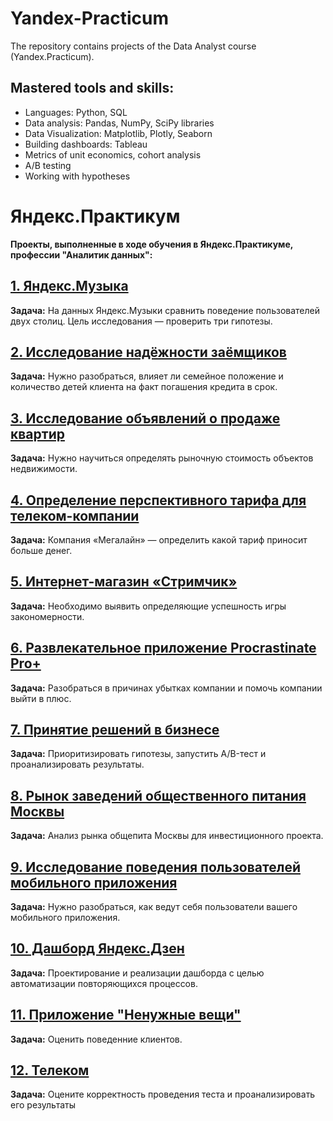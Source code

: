 # Yandex-Practicum
The repository contains projects of the Data Analyst course (Yandex.Practicum).
## Mastered tools and skills:
- Languages: Python, SQL
- Data analysis: Pandas, NumPy, SciPy libraries
- Data Visualization: Matplotlib, Plotly, Seaborn
- Building dashboards: Tableau
- Metrics of unit economics, cohort analysis
- A/B testing
- Working with hypotheses
# Яндекс.Практикум

__Проекты, выполненные в ходе обучения в Яндекс.Практикуме, профессии "Аналитик данных":__

## [1. Яндекс.Музыка](https://github.com/nelli1909/Yandex-Practicum/blob/main/yandex_music.ipynb)
__Задача:__ На данных Яндекс.Музыки сравнить поведение пользователей двух столиц. Цель исследования — проверить три гипотезы.

## [2. Исследование надёжности заёмщиков](https://github.com/nelli1909/Yandex-Practicum/blob/main/banks.ipynb)
__Задача:__ Нужно разобраться, влияет ли семейное положение и количество детей клиента на факт погашения кредита в срок. 

## [3. Исследование объявлений о продаже квартир](https://github.com/nelli1909/Yandex-Practicum/blob/main/real_estate.ipynb)
__Задача:__ Нужно научиться определять рыночную стоимость объектов недвижимости. 

## [4. Определение перспективного тарифа для телеком-компании](https://github.com/nelli1909/Yandex-Practicum/blob/main/mobile_tariff.ipynb)
__Задача:__ Компания «Мегалайн» — определить какой тариф приносит больше денег. 

## [5. Интернет-магазин «Стримчик»](https://github.com/nelli1909/Yandex-Practicum/blob/main/games_platform.ipynb)
__Задача:__ Необходимо выявить определяющие успешность игры закономерности. 

## [6. Развлекательное приложение Procrastinate Pro+](https://github.com/nelli1909/Yandex-Practicum/blob/main/Procrastinate%20Pro%2B.ipynb)
__Задача:__ Разобраться в причинах убытках компании и помочь компании выйти в плюс. 

## [7. Принятие решений в бизнесе](https://github.com/nelli1909/Yandex-Practicum/blob/main/A_B%20test.ipynb)
__Задача:__ Приоритизировать гипотезы, запустить A/B-тест и проанализировать результаты.


## [8. Рынок заведений общественного питания Москвы](https://github.com/nelli1909/Yandex-Practicum/blob/main/Moscow_cafe.ipynb)
__Задача:__ Анализ рынка общепита Москвы для инвестиционного проекта. 

## [9. Исследование поведения пользователей мобильного приложения](https://github.com/nelli1909/Yandex-Practicum/blob/main/user_behavior.ipynb)
__Задача:__ Нужно разобраться, как ведут себя пользователи вашего мобильного приложения. 

## [10. Дашборд Яндекс.Дзен](https://public.tableau.com/app/profile/nelli.samatova/viz/_16852708660290/Dashboard2)
__Задача:__ Проектирование и реализации дашборда с целью автоматизации повторяющихся процессов.

## [11. Приложение "Ненужные вещи"](https://github.com/nelli1909/Yandex-Practicum/blob/main/user_behavior_final_project.ipynb)
__Задача:__ Оценить поведенние клиентов.

## [12. Телеком](https://github.com/nelli1909/Yandex-Practicum/blob/main/A_B_test_final_project.ipynb)
__Задача:__  Оцените корректность проведения теста и проанализировать его результаты


